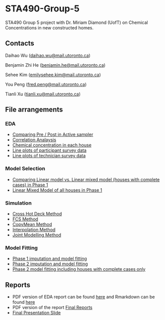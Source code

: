 # STA490-Group-5
STA490 Group 5 project with Dr. Miriam Diamond (UofT) on Chemical Concentrations in new constructed homes. 

## Contacts 

Daihao Wu (daihao.wu@mail.utoronto.ca)

Benjamin Zhi He (benjamin.he@mail.utoronto.ca)

Sehee Kim (emilysehee.kim@mail.utoronto.ca) 

You Peng (fred.peng@mail.utoronto.ca)

Tianli Xu (tianli.xu@mail.utoronto.ca)

## File arrangements 

### EDA
* [Comparing Pre / Post in Active sampler](EDA/PostCompare.Rmd)
* [Correlation Analaysis](EDA/CorrelationAnalysis_using_ACF_and_CCF.Rmd)
* [Chemical concentration in each house](EDA/line_plots.Rmd)
* [Line plots of participant survey data](EDA/survey_plots.Rmd)
* [Line plots of technician survey data](EDA/Line_plots_from_survey-Fred.Rmd)
  
### Model Selection
* [Comparing Linear model vs. Linear mixed model (houses with complete cases) in Phase 1](LMM/Mixed_effect_LHR_test)
* [Linear Mixed Model of all houses in Phase 1](LMM/LMM_all_houses.rmd)

### Simulation 
* [Cross Hot Deck Method](simulation/CrossHotDeck_Sim.rmd)
* [FCS Method](simulation/sim_for_FCS.Rmd)
* [CopyMean Method](simulation/copymean_simulation.Rmd)
* [Interpolation Method](simulation/pseudo_sim.rmd)
* [Joint Modelling Method](simulation/simulation_JM.rmd)

### Model Fitting 
* [Phase 1 imputation and model fitting](model_fitting/phase1.Rmd)
* [Phase 2 imputation and model fitting](model_fitting/phase2.Rmd)
* [Phase 2 model fitting including houses with complete cases only](model_fitting/phase2comp.Rmd)

## Reports 
* PDF version of EDA report can be found [here](EDA/EDA_Final.pdf) and Rmarkdown can be found [here](EDA/EDA_Final.Rmd)
* PDF version of the report [Final Reports](chem_conc_sta490_project.pdf)
* [Final Presentation Slide](STA490_Collaborator_Final_Update.pdf)

